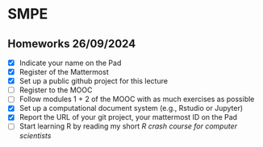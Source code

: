 # SMPE
## Homeworks 26/09/2024
- [x] Indicate your name on the Pad
- [x] Register of the Mattermost
- [x] Set up a public github project for this lecture
- [ ] Register to the MOOC
- [ ] Follow modules 1 + 2 of the MOOC with as much exercises as possible
- [x] Set up a computational document system (e.g., Rstudio or Jupyter)
- [x] Report the URL of your git project, your mattermost ID on the Pad
- [ ] Start learning R by reading my short _R crash course for computer scientists_
